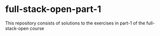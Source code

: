 # full-stack-open-part-1
This repository consists of solutions to the exercises in part-1 of the full-stack-open course
